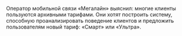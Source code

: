 Оператор мобильной связи «Мегалайн» выяснил: многие клиенты пользуются архивными тарифами. Они хотят построить систему, 
способную проанализировать поведение клиентов и предложить пользователям новый тариф: «Смарт» или «Ультра».
